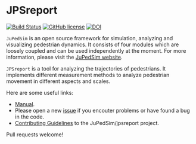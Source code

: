 # JPSreport

[![Build Status](https://travis-ci.com/JuPedSim/jpsreport.svg?branch=develop)](https://travis-ci.com/JuPedSim/jpsreport)
[![GitHub license](https://img.shields.io/badge/license-LGPL-blue.svg)](https://raw.githubusercontent.com/JuPedSim/jpsreport/master/LICENSE)
[![DOI](https://zenodo.org/badge/109670242.svg)](https://zenodo.org/badge/latestdoi/109670242)

`JuPedSim` is an open source framework for simulation, analyzing and visualizing pedestrian dynamics. It consists of four modules which are loosely coupled and can be used independently at the moment. For more information, please visit the [JuPedSim website](https://www.jupedsim.org).

`JPSreport` is a tool for analyzing the trajectories of pedestrians. It implements different measurement methods to analyze pedestrian movement in different aspects and scales.

Here are some useful links:

* [Manual](https://www.jupedsim.org/jpsreport/).
* Please open a new [issue](https://github.com/JuPedSim/jpsreport/issues) if you encouter problems or have found a bug in the code.
* [Contributing Guidelines](https://github.com/JuPedSim/jpsreport/blob/develop/CONTRIBUTING.md) to the JuPedSim/jpsreport project.

Pull requests welcome!
